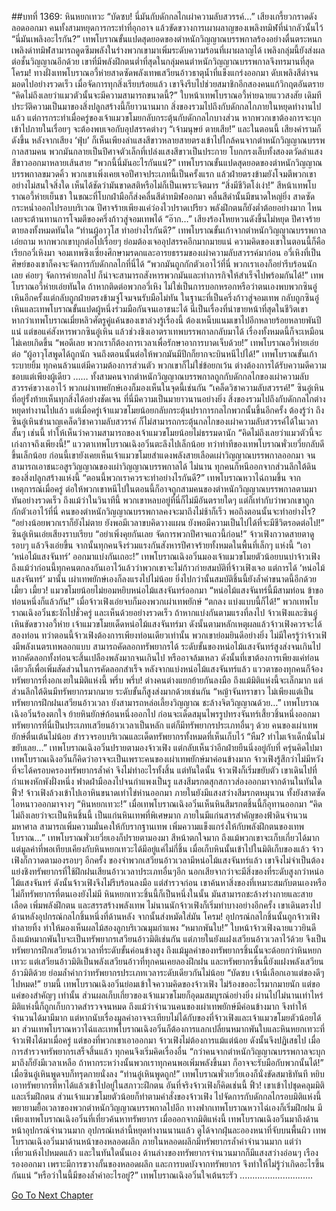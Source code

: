 ##บทที่ 1369: หินหยกเทวะ
“บัดซบ! นี่มันกับดักกลไกเผ่าความลับสวรรค์…”
เสียงเกรี้ยวกราดดังลอดออกมา คนทั้งสามหยุดการกระทำที่อุกอาจ แล้วขัดขวางการเผาผลาญของเพลิงทมิฬที่น่ากลัวนั้นไว้
“นี่มันเพลิงอะไรกัน?”
เทพโบราณขั้นแปดสุดยอดของตำหนักวิญญาณบรรพกาลร้องอย่างตื่นตระหนก
เพลิงดำทมิฬสามารถดูดซึมพลังในร่างพวกเขามาเพิ่มระดับความร้อนที่เผาผลาญได้ เพลิงกลุ่มนี้ยังส่งผลต่อชั้นวิญญาณอีกด้วย
เขาที่มีพลังฝึกตนต่ำที่สุดในกลุ่มคนตำหนักวิญญาณบรรพกาลจึงทรมานที่สุด
โครม!
ทางฝั่งเทพโบราณอวี้ห่ายสาดซัดพลังเทพเสวียนอ้าวธาตุน้ำที่แข็งแกร่งออกมา ดับเพลิงสีดำจนมอดไปอย่างรวดเร็ว
เมื่อจัดการทุกสิ่งเรียบร้อยแล้ว เขาจึงรีบไปช่วยสมาชิกอีกสองคนแก้วิกฤตอันตราย
“คิดไม่ถึงเลยว่าแมวตัวนั้นจะมีความสามารถขนาดนี้?”
ใบหน้าเทพโบราณอวี้ห่ายฉายแววสงสัย
เดิมทีประวัติความเป็นมาของสิ่งปลูกสร้างนี้ก็ยาวนานมาก สิ่งของรวมไปถึงกับดักกลไกภายในหยุดทำงานไปแล้ว
แต่การกระทำเมื่อครู่ของเจ้าแมวขโมยกลับกระตุ้นกับดักกลไกบางส่วน
หากพวกเขาต้องการจะบุกเข้าไปภายในเรื่อยๆ จะต้องพบเจอกับอุปสรรคต่างๆ
“เจ้ามนุษย์ ตายเสีย!”
และในตอนนี้ เสียงคำรามก็ดังขึ้น
หลังจากเสียง ‘ฟุ่บ’ ก็เห็นเพียงลำแสงสีขาวหลายสายตรงเข้าไปใกล้คนจากตำหนักวิญญาณบรรพกาลสามคน พวกมันกลายเป็นปีศาจตัวเล็กที่เปล่งแสงสีขาวเป็นประกาย โบกกรงเล็บทั้งสองตวัดลำแสงสีขาวออกมาหลายเส้นสาย
“พวกนี้นี่มันอะไรกันแน่?”
เทพโบราณขั้นแปดสุดยอดของตำหนักวิญญาณบรรพกาลขมวดคิ้ว
พวกเขาเพิ่งเคยเจอปีศาจประเภทนี้เป็นครั้งแรก แล้วฝ่ายตรงข้ามยังโจมตีพวกเขาอย่างไม่สนใจสิ่งใด เห็นได้ชัดว่ามันขาดสติหรือไม่ก็เป็นเพราะจิตมาร
“สิ่งมีชีวิตโง่เง่า!”
สีหน้าเทพโบราณอวี้ห่ายเย็นชา ในขณะที่โบกฝ่ามือก็ส่งคลื่นสีดำทมิฬออกมา
คลื่นสีดำนั้นมีขนาดใหญ่ยิ่ง สาดซัดกระหน่ำออกไปรอบบริเวณ
ปีศาจร้ายเพียงแค่ว่องไวปราดเปรียว พลังฝึกตนก็ยังต่ำต้อยอย่างมาก ไหนเลยจะต้านทานการโจมตีของครึ่งก้าวสู่จอมเทพได้
“อ๊าก…”
เสียงร้องโหยหวนดังขึ้นไม่หยุด ปีศาจร้ายตายลงทั้งหมดทันใด
“ท่านผู้อาวุโส ทำอย่างไรกันดี?”
เทพโบราณขั้นเก้าจากตำหนักวิญญาณบรรพกาลเอ่ยถาม
หากพวกเขาบุกต่อไปเรื่อยๆ ย่อมต้องเจออุปสรรคอีกมากมายแน่
ความคิดของเขาในตอนนี้ก็คือเรียกอวี่เหิงมา
จอมเทพซิงเซี่ยงศึกษามรดกและอารยธรรมของเผ่าความลับสวรรค์มาก่อน อวี่เหิงที่เป็นศิษย์ของเขาก็คงจะจัดการกับดักกลไกที่นี่ได้
“พวกมันถูกกักตัวเอาไว้ที่นี่ พวกเราเองก็อย่ารีบร้อนนักเลย ค่อยๆ จัดการค่ายกลไป ก็น่าจะสามารถสังหารพวกมันและทำภารกิจให้สำเร็จไปพร้อมกันได้!”
เทพโบราณอวี้ห่ายเอ่ยทันใด
ถ้าหากติดต่อพวกอวี่เหิง ไม่ใช่เป็นการบอกหรอกหรือว่าตนเองพบพวกซินอู๋เหินอีกครั้งแต่กลับถูกฝ่ายตรงข้ามจู่โจมจนรับมือไม่ทัน
ในฐานะที่เป็นครึ่งก้าวสู่จอมเทพ กลับถูกซินอู๋เหินและเทพโบราณขั้นแปดผู้หนึ่งร่วมมือกันจนเอาชนะได้ นี่เป็นเรื่องที่น่าขายหน้าที่สุดในชีวิตเขา
หากว่าเทพโบราณเมี่ยหลิวศัตรูคู่แค้นของเขาล่วงรู้เรื่องนี้ ต้องเหน็บแนมเขาไปอีกหลายร้อยหลายพันปีแน่
แต่ขอแค่สังหารพวกซินอู๋เหิน แล้วช่วงชิงเอาตราเทพบรรพกาลกลับมาได้ เรื่องทั้งหมดนี้ก็จะเหมือนไม่เคยเกิดขึ้น
“พอดีเลย พวกเราก็ต้องการเวลาเพื่อรักษาอาการบาดเจ็บด้วย!”
เทพโบราณอวี้ห่ายเอ่ยต่อ
“ผู้อาวุโสพูดได้ถูกนัก จนถึงตอนนั้นต่อให้พวกมันมีปีกก็ยากจะบินหนีไปได้!”
เทพโบราณขั้นเก้าระบายยิ้ม
ทุกคนล้วนแต่มีความต้องการส่วนตัว พวกเขาก็ไม่ใช่ข้อยกเว้น ต่างต้องการได้รับความดีความชอบแต่เพียงผู้เดียว
……
ทั้งสามคนจากตำหนักวิญญาณบรรพกาลถูกกับดักกลไกของเผ่าความลับสวรรค์ขวางเอาไว้
พวกเผ่าเทพยักษ์เองก็มองเห็นในจุดนี้เช่นกัน
“เคล็ดวิชาความลับสวรรค์!”
ซินอู๋เหินที่อยู่รั้งท้ายเห็นทุกสิ่งได้อย่างชัดเจน
ที่นี่มีความเป็นมายาวนานอย่างยิ่ง สิ่งของรวมไปถึงกับดักกลไกต่างหยุดทำงานไปแล้ว
แต่เมื่อครู่เจ้าแมวขโมยน้อยกลับกระตุ้นปราการกลไกพวกนั้นขึ้นอีกครั้ง
ต้องรู้ว่า ถึงซินอู๋เหินชำนาญเคล็ดวิชาความลับสวรรค์ ก็ไม่สามารถกระตุ้นกลไกของเผ่าความลับสวรรค์ได้ในเวลาสั้นๆ เช่นนี้ ทำให้เห็นว่าความสามารถของเจ้าแมวขโมยน้อยไม่ธรรมดานัก
“คิดไม่ถึงเลยว่าแมวตัวนี้จะเก่งกาจถึงเพียงนี้!”
แววตาเทพโบราณเฉิงอวิ๋นตะลึงไปเล็กน้อย
ทว่าท่าทีของเทพโบราณพั่วเยวี่ยกลับดีขึ้นเล็กน้อย ก่อนนี้เขายังเคยเห็นเจ้าแมวขโมยสำแดงพลังสายเลือดเผ่าวิญญาณบรรพกาลออกมา จนสามารถเอาชนะอสูรวิญญาณของเผ่าวิญญาณบรรพกาลได้
ไม่นาน ทุกคนก็หนีออกจากส่วนลึกใต้ดินของสิ่งปลูกสร้างแห่งนี้
“ตอนนี้พวกเราควรจะทำอย่างไรกันดี?”
เทพโบราณหวาไฉ่ถามขึ้น
จากเหตุการณ์เมื่อครู่ ต่อให้พวกเขาหนีไปในตอนนี้ก็อาจถูกสามคนของตำหนักวิญญาณบรรพกาลตามมาทันอย่างรวดเร็ว
ถึงแม้ว่าในวินาทีนี้ พวกเขาหลบอยู่ที่นี่ก็ไม่มีอันตรายใดๆ
แต่ก็เท่ากับว่าพวกเขาถูกกักตัวเอาไว้ที่นี่ คนของตำหนักวิญญาณบรรพกาลคงจะมาถึงไม่ช้าก็เร็ว พอถึงตอนนั้นจะทำอย่างไร?
“อย่างน้อยพวกเราก็ยังไม่ตาย ยังพอมีเวลาขบคิดวางแผน ยังพอมีความเป็นไปได้ที่จะมีชีวิตรอดต่อไป!”
ซินอู๋เหินเอ่ยเสียงราบเรียบ
“อย่าเพิ่งคุยกันเลย จัดการพวกปีศาจแถวนี้ก่อน!”
จ้าวเฟิงกวาดสายตาดูรอบๆ แล้วจึงเอ่ยขึ้น
จากนั้นทุกคนจึงร่วมแรงกันสังหารปีศาจร้ายทั้งหมดในพื้นที่เล็กๆ แห่งนี้
“เอา ‘หน่อไม้แสงจันทร์’ ออกมาแบ่งกันเถอะ!”
เทพโบราณเฉิงอวิ๋นมองเจ้าแมวขโมยตัวน้อยบนบ่าจ้าวเฟิง
ถึงแม้ว่าก่อนนี้ทุกคนตกลงกันเอาไว้แล้วว่าพวกเขาจะไม่ก้าวก่ายสมบัติที่จ้าวเฟิงเจอ
แต่การได้ ‘หน่อไม้แสงจันทร์’ มานั้น เผ่าเทพยักษ์เองก็ลงแรงไปไม่น้อย ยิ่งไปกว่านั้นสมบัติชิ้นนี้ยังล้ำค่าขนาดนี้อีกด้วย
เมี้ยว เมี้ยว!
แมวขโมยน้อยไม่ยอมหยิบหน่อไม้แสงจันทร์ออกมา
“หน่อไม้แสงจันทร์นี้มีสามท่อน ข้าขอท่อนหนึ่งก็แล้วกัน!”
เมื่อจ้าวเฟิงเอ่ยจบก็มองพวกเผ่าเทพยักษ์
“ตกลง แบ่งแบบนี้ก็ได้!”
พวกเทพโบราณเฉิงอวิ๋นชะงักไปชั่วครู่ และเห็นด้วยอย่างรวดเร็ว
ถ้าหากแบ่งกันตามแรงที่ลงไป จ้าวเฟิงและซินอู๋เหินขัดขวางอวี้ห่าย เจ้าแมวขโมยเด็ดหน่อไม้แสงจันทร์มา ดังนั้นตามหลักเหตุผลแล้วจ้าวเฟิงควรจะได้สองท่อน
ทว่าตอนนี้จ้าวเฟิงต้องการเพียงท่อนเดียวเท่านั้น พวกเขาย่อมยินดีอย่างยิ่ง
ไม่มีใครรู้ว่าจ้าวเฟิงมีพลังเนตรเทพลอกแบบ สามารถคัดลอกทรัพยากรได้
ระดับขั้นของหน่อไม้แสงจันทร์สูงส่งจนเกินไป หากคัดลอกทั้งท่อนจะสิ้นเปลืองพลังมากจนเกินไป หรืออาจล้มเหลว
ดังนั้นที่เขาต้องการเพียงแค่ท่อนเดียวก็เพื่อเพิ่มสัดส่วนในการคัดลอกสำเร็จ
หลังจากแบ่งหน่อไม้แสงจันทร์แล้ว แววตาของทุกคนก็จ้องทรัพยากรที่งอกเงยในมิติแห่งนี้
พรึ่บ พรึ่บ!
ต่างคนต่างแยกย้ายกันลงมือ
ถึงแม้มิติแห่งนี้จะเล็กมาก แต่ส่วนลึกใต้ดินมีทรัพยากรมากมาย ระดับขั้นก็สูงส่งมากด้วยเช่นกัน
“หญ้าจันทราขาว ไม่เพียงแต่เป็นทรัพยากรฝึกฝนเสวียนอ้าวเวลา ยังสามารถหล่อเลี้ยงวิญญาณ ชะล้างจิตวิญญาณด้วย…”
เทพโบราณเฉิงอวิ๋นร้องตกใจ ย้ายหินยักษ์ก้อนหนึ่งออกไป ก่อนจะเด็ดสมุนไพรรูปทรงจันทร์เสี้ยวชิ้นหนึ่งออกมา
ทรัพยากรที่นี่เป็นประเภทเสวียนอ้าวเวลาเป็นหลัก แต่ก็มีทรัพยากรประเภทอื่นๆ ด้วย
คนของเผ่าเทพยักษ์ตื่นเต้นไม่น้อย สำรวจรอบบริเวณและเด็ดทรัพยากรทั้งหมดที่เห็นเก็บไว้
“หืม? ทำไมเจ้าเด็กนั่นไม่ขยับเลย…”
เทพโบราณเฉิงอวิ๋นปรายตามองจ้าวเฟิง แต่กลับเห็นว่าอีกฝ่ายยืนนิ่งอยู่กับที่
ครุ่นคิดไปมา เทพโบราณเฉิงอวิ๋นก็คิดว่าอาจจะเป็นเพราะคนของเผ่าเทพยักษ์มาค่อนข้างมาก จ้าวเฟิงรู้สึกว่าไม่มีหวังที่จะได้ครอบครองทรัพยากรล้ำค่า จึงไม่ทำอะไรทั้งสิ้น
แต่ทันใดนั้น จ้าวเฟิงก็เริ่มขยับตัว
เขาเดินไปที่กำแพงหักพังฝั่งหนึ่ง ฟาดฝ่ามือลงไปจนกำแพงเป็นรู
แสงสีมรกตสุกสกาวส่องออกมาจากด้านในทันใด
ฟิ้ว!
จ้าวเฟิงล้วงเข้าไปเอาหินขนาดเท่าไข่ห่านออกมา ภายในยังมีแสงสว่างสีมรกตหมุนวน ทั้งยังสาดซัดไอหนาวออกมาจางๆ
“หินหยกเทวะ!”
เมื่อเทพโบราณเฉิงอวิ๋นเห็นหินสีมรกตชิ้นนี้ก็อุทานออกมา
“คิดไม่ถึงเลยว่าจะเป็นหินชิ้นนี้ เป็นแก่นหินเทพที่พิเศษมาก ภายในมีแก่นสารสำคัญของฟ้าดินจำนวนมหาศาล สามารถเพิ่มความมั่นคงให้กับรากฐานเทพ เพิ่มความแข็งแกร่งให้กับพลังฝึกตนของเทพโบราณ…”
เทพโบราณพั่วเยวี่ยเองก็ปรายตามองมา สีหน้าตกใจมาก
ถึงแม้พวกเขาจะเก็บเกี่ยวได้มาก แต่มูลค่าที่พอเทียบเคียงกับหินหยกเทวะได้มีอยู่แค่ไม่กี่ชิ้น
เมื่อเก็บหินนั้นเข้าไปในมิติเก็บของแล้ว จ้าวเฟิงก็กวาดตามองรอบๆ อีกครั้ง
ของจำพวกเสวียนอ้าวเวลามีหน่อไม้แสงจันทร์แล้ว เขาจึงไม่จำเป็นต้องแย่งชิงทรัพยากรที่ใช้ฝึกฝนเสียนอ้าวเวลาประเภทอื่นๆอีก นอกเสียจากว่าจะมีสิ่งของที่ระดับสูงกว่าหน่อไม้แสงจันทร์
ดังนั้นจ้าวเฟิงจึงไม่รีบร้อนลงมือ แต่สำรวจก่อน เขาค้นหาสิ่งของที่เหมาะสมกับตนเองหรือไม่ก็ทรัพยากรที่ตนเองยังไม่มี
หินหยกเทวะชิ้นนี้ก็เป็นหนึ่งในนั้น
มันสามารถชะล้างร่างกายและสายเลือด เพิ่มพลังฝึกตน และสรรสร้างพลังเทพ
ไม่นานนักจ้าวเฟิงก็เริ่มทำบางอย่างอีกครั้ง
เขาเดินตรงไปด้านหลังอุปกรณ์กลไกชิ้นหนึ่งที่ด้านหลัง จากนั้นส่งหมัดใส่มัน
โครม!
อุปกรณ์กลไกชิ้นนั้นถูกจ้าวเฟิงทำลายทิ้ง ทำให้มองเห็นผลไม้สองลูกบริเวณมุมกำแพง
“หมากพันใบ!”
ใบหน้าจ้าวเฟิงฉายแววยินดี
ถึงแม้หมากพันใบจะเป็นทรัพยากรเสวียนอ้าวมิติเช่นกัน แต่ภายในยังแฝงเสวียนอ้าวเวลาไว้ด้วย จึงเป็นทรัพยากรฝึกเสวียนอ้าวเวลาที่ระดับขั้นค่อนข้างสูง
ถึงแม้มูลค่าของทรัพยากรชิ้นนั้นจะด้อยกว่าหินหยกเทวะ แต่เสวียนอ้าวมิติเป็นพลังเสวียนอ้าวที่ทุกคนเคยลองฝึกฝน และทรัพยากรชิ้นนี้ยังแฝงพลังเสวียนอ้าวมิติด้วย ย่อมล้ำค่ากว่าทรัพยากรประเภทเวลาระดับเดียวกันไม่น้อย
“บัดซบ เจ้านี่เลือกเอาแต่ของดีๆ ไปหมด!”
ยามนี้ เทพโบราณเฉิงอวิ๋นย่อมเข้าใจความคิดของจ้าวเฟิง ไม่ร้องขออะไรมากมายนัก แต่ขอแค่ของสำคัญๆ เท่านั้น
ส่วนผลเก็บเกี่ยวของเจ้าแมวขโมยก็อุดมสมบูรณ์อย่างยิ่ง
ผ่านไปไม่นานเท่าไหร่ มิติแห่งนี้ก็ถูกเก็บกวาดสำรวจจนหมด ถึงแม้ว่าจำนวนคนของเผ่าเทพยักษ์มีค่อนข้างมาก จึงทำให้จำนวนได้มามีมาก แต่หากนับเรื่องมูลค่าอาจจะเทียบไม่ได้กับของที่จ้าวเฟิงและเจ้าแมวขโมยตัวน้อยได้มา
ส่วนเทพโบราณหวาไฉ่และเทพโบราณเฉิงอวิ๋นก็ต้องการแลกเปลี่ยนหมากพันใบและหินหยกเทวะที่จ้าวเฟิงได้มาเมื่อครู่
แต่ของที่พวกเขาเอาออกมา จ้าวเฟิงไม่ต้องการแม้แต่น้อย ดังนั้นจึงปฏิเสธไป
เมื่อการสำรวจทรัพยากรเสร็จสิ้นแล้ว ทุกคนจึงเริ่มคิดเรื่องอื่น
“กว่าคนจากตำหนักวิญญาณบรรพกาลจะบุกมาถึงก็ยังมีเวลาเหลือ ถ้าหากระหว่างนั้นพวกเราทุกคนพอเพิ่มพลังขึ้นมา ก็อาจจะรับมือกับพวกนั้นได้!”
เมื่อซินอู๋เหินพูดจบก็ทรุดกายนั่งลง
“ท่านอู๋เหินพูดถูก!”
เทพโบราณพั่วเยวี่ยเองก็นั่งขัดสมาธิทันที หยิบเอาทรัพยากรที่หาได้แล้วเข้าไปอยู่ในสภาวะฝึกตน
อันที่จริงจ้าวเฟิงก็คิดเช่นนี้
ฟิ้ว!
เขาเข้าไปชุดคลุมมิติและเริ่มฝึกตน
ส่วนเจ้าแมวขโมยตัวน้อยก็ทำตามคำสั่งของจ้าวเฟิง ไปจัดการกับดักกลไกรอบมิติแห่งนี้ พยายามยื้อเวลาของพวกตำหนักวิญญาณบรรพกาลไปอีก
ทางฟากเทพโบราณหวาไฉ่เองก็เริ่มฝึกฝน มีเพียงเทพโบราณเฉิงอวิ๋นที่เที่ยวค้นหาทรัพยากร
เมื่อออกจากมิติแห่งนี้ เทพโบราณเฉิงอวิ๋นมาถึงด้านหน้าอุปกรณ์จำนวนมาก
อุปกรณ์เหล่านี้หยุดทำงานนานแล้ว ดูได้จากฝุ่นละอองหนาที่จับบนพื้นผิว
เทพโบราณเฉิงอวิ๋นมาด้านหน้าของหลอดผลึก ภายในหลอดผลึกมีทรัพยากรล้ำค่าจำนวนมาก แต่ว่าเหี่ยวแห้งไปหมดแล้ว
และในทันใดนั้นเอง ด้านล่างของทรัพยากรจำนวนมากก็มีแสงสว่างอ่อนๆ เรืองรองออกมา
เพราะมีการขวางกั้นของหลอดผลึก และการบดบังจากทรัพยากร จึงทำให้ไม่รู้ว่าเกิดอะไรขึ้นกันแน่
“หรือว่าในนี้มีของล้ำค่าอะไรอยู่?”
เทพโบราณเฉิงอวิ๋นใจเต้นระรัว
.............................


[Go To Next Chapter]( ./226.md)